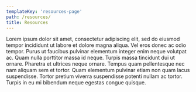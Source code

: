 ```yaml
---
templateKey: 'resources-page'
path: /resources/
title: Resources
---
```


Lorem ipsum dolor sit amet, consectetur adipiscing elit, sed do eiusmod tempor incididunt ut labore et dolore magna aliqua. Vel eros donec ac odio tempor. Purus ut faucibus pulvinar elementum integer enim neque volutpat ac. Quam nulla porttitor massa id neque. Turpis massa tincidunt dui ut ornare. Pharetra et ultrices neque ornare. Tempus quam pellentesque nec nam aliquam sem et tortor. Quam elementum pulvinar etiam non quam lacus suspendisse. Tortor pretium viverra suspendisse potenti nullam ac tortor. Turpis in eu mi bibendum neque egestas congue quisque.
